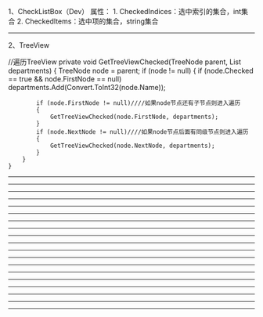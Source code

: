 1、CheckListBox（Dev）
  属性：
    1. CheckedIndices：选中索引的集合，int集合
    2. CheckedItems：选中项的集合，string集合
**********************************************************************************************************************************************************
2、TreeView

//遍历TreeView
private void GetTreeViewChecked(TreeNode parent, List<int> departments)
    {
        TreeNode node = parent;
        if (node != null)
        {
            if (node.Checked == true && node.FirstNode == null)
                departments.Add(Convert.ToInt32(node.Name));

            if (node.FirstNode != null)////如果node节点还有子节点则进入遍历
            {
                GetTreeViewChecked(node.FirstNode, departments);
            }
            if (node.NextNode != null)////如果node节点后面有同级节点则进入遍历
            {
                GetTreeViewChecked(node.NextNode, departments);
            }
        }
    }
**********************************************************************************************************************************************************
**********************************************************************************************************************************************************
**********************************************************************************************************************************************************
**********************************************************************************************************************************************************
**********************************************************************************************************************************************************
**********************************************************************************************************************************************************
**********************************************************************************************************************************************************
**********************************************************************************************************************************************************
**********************************************************************************************************************************************************
**********************************************************************************************************************************************************
**********************************************************************************************************************************************************
**********************************************************************************************************************************************************
**********************************************************************************************************************************************************
**********************************************************************************************************************************************************
**********************************************************************************************************************************************************
**********************************************************************************************************************************************************
**********************************************************************************************************************************************************
**********************************************************************************************************************************************************
**********************************************************************************************************************************************************
